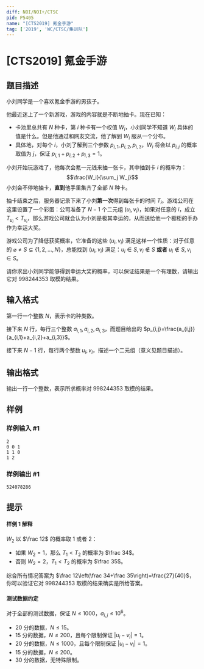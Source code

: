 ```yaml
---
diff: NOI/NOI+/CTSC
pid: P5405
name: "[CTS2019] 氪金手游"
tag: ['2019', 'WC/CTSC/集训队']
---
```

# [CTS2019] 氪金手游
## 题目描述

小刘同学是一个喜欢氪金手游的男孩子。

他最近迷上了一个新游戏，游戏的内容就是不断地抽卡。现在已知：
- 卡池里总共有 $N$ 种卡，第 $i$ 种卡有一个权值 $W_i$，小刘同学不知道 $W_i$ 具体的值是什么。但是他通过和网友交流，他了解到 $W_i$ 服从一个分布。
- 具体地，对每个 $i$，小刘了解到三个参数 $p_{i,1},p_{i,2},p_{i,3}$，$W_i$ 将会以 $p_{i,j}$ 的概率取值为 $j$，保证 $p_{i,1}+p_{i,2}+p_{i,3}=1$。

小刘开始玩游戏了，他每次会氪一元钱来抽一张卡，其中抽到卡 $i$ 的概率为：
$$\frac{W_i}{\sum_j W_j}$$
小刘会不停地抽卡，**直到**他手里集齐了全部 $N$ 种卡。

抽卡结束之后，服务器记录下来了小刘**第一次**得到每张卡的时间 $T_i$。游戏公司在这里设置了一个彩蛋：公司准备了 $N-1$ 个二元组 $(u_i,v_i)$，如果对任意的 $i$，成立 $T_{u_i}<T_{v_i}$，那么游戏公司就会认为小刘是极其幸运的，从而送给他一个橱柜的手办作为幸运大奖。

游戏公司为了降低获奖概率，它准备的这些 $(u_i,v_i)$ 满足这样一个性质：对于任意的 $\varnothing\ne S\subsetneq\{1,2,\ldots,N\}$，总能找到 $(u_i,v_i)$ 满足：$u_i\in S,v_i\notin S$ **或者** $u_i\notin S,v_i\in S$。

请你求出小刘同学能够得到幸运大奖的概率，可以保证结果是一个有理数，请输出它对 $998244353$ 取模的结果。
## 输入格式

第一行一个整数 $N$，表示卡的种类数。

接下来 $N$ 行，每行三个整数 $a_{i,1},a_{i,2},a_{i,3}$，而题目给出的 $p_{i,j}=\frac{a_{i,j}}{a_{i,1}+a_{i,2}+a_{i,3}}$。

接下来 $N-1$ 行，每行两个整数 $u_i,v_i$，描述一个二元组（意义见题目描述）。
## 输出格式

输出一行一个整数，表示所求概率对 $998244353$ 取模的结果。
## 样例

### 样例输入 #1
```
2
0 0 1
1 1 0
1 2
```
### 样例输出 #1
```
524078286
```
## 提示

#### 样例 1 解释
$W_2$ 以 $\frac 12$ 的概率取 $1$ 或者 $2$：
- 如果 $W_2=1$，那么 $T_1<T_2$ 的概率为 $\frac 34$。
- 否则 $W_2=2$，$T_1<T_2$ 的概率为 $\frac 35$。

综合所有情况答案为 $\frac 12\left(\frac 34+\frac 35\right)=\frac{27}{40}$，你可以验证它对 $998244353$ 取模的结果确实是所给答案。

#### 测试数据约定
对于全部的测试数据，保证 $N\le 1000$，$a_{i,j}\le 10^6$。

- $20$ 分的数据，$N\le 15$。
- $15$ 分的数据，$N\le 200$，且每个限制保证 $|u_i−v_i|=1$。
- $20$ 分的数据，$N\le 1000$，且每个限制保证 $|u_i−v_i|=1$。
- $15$ 分的数据，$N\le 200$。
- $30$ 分的数据，无特殊限制。

